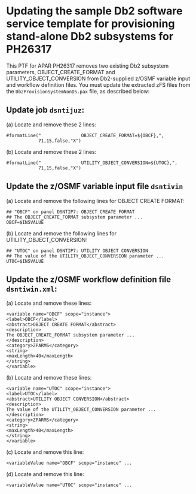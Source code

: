 # Updating the sample Db2 software service template for provisioning stand-alone Db2 subsystems for PH26317

 This PTF for APAR PH26317 removes two existing Db2 subsystem parameters, OBJECT_CREATE_FORMAT and UTILITY_OBJECT_CONVERSION from Db2-supplied z/OSMF variable input and workflow definition files. You must update the extracted zFS files from the `Db2ProvisionSystemNonDS.pax` file, as described below:

## Update job  `dsntijuz`:

(a) Locate and remove these 2 lines:

    #formatLine("               OBJECT_CREATE_FORMAT=${OBCF},",
                71,15,false,"X")                                     


(b) Locate and remove these 2 lines:

    #formatLine("               UTILITY_OBJECT_CONVERSION=${UTOC},", 
                71,15,false,"X") 

## Update the z/OSMF variable input file `dsntivin`

(a) Locate and remove the following lines for OBJECT CREATE FORMAT:

    ## "OBCF" on panel DSNTIP7: OBJECT CREATE FORMAT
    ## The OBJECT_CREATE_FORMAT subsystem parameter ...
    OBCF=$INSVALUE                                  

(b) Locate and remove the following lines for UTILITY_OBJECT_CONVERSION: 

    ## "UTOC" on panel DSNTIP7: UTILITY OBJECT CONVERSION   
    ## The value of the UTILITY_OBJECT_CONVERSION parameter ...
    UTOC=$INSVALUE                              

## Update the z/OSMF workflow definition file `dsntiwin.xml`:

(a) Locate and remove these lines: 

    <variable name="OBCF" scope="instance">     
    <label>OBCF</label>                         
    <abstract>OBJECT CREATE FORMAT</abstract>   
    <description>                               
    The OBJECT_CREATE_FORMAT subsystem parameter ...
    </description>                              
    <category>ZPARMS</category>                 
    <string>                                    
    <maxLength>40</maxLength>                   
    </string>                                   
    </variable>                                 

(b) Locate and remove these lines: 

    <variable name="UTOC" scope="instance">             
    <label>UTOC</label>                                 
    <abstract>UTILITY OBJECT CONVERSION</abstract>      
    <description>                                       
    The value of the UTILITY_OBJECT_CONVERSION parameter ...
    </description>                                      
    <category>ZPARMS</category>                         
    <string>                                            
    <maxLength>40</maxLength>                           
    </string>                                           
    </variable>                                         

(c) Locate and remove this line: 

    <variableValue name="OBCF" scope="instance" ...

(d) Locate and remove this line: 

    <variableValue name="UTOC" scope="instance" ...
 

